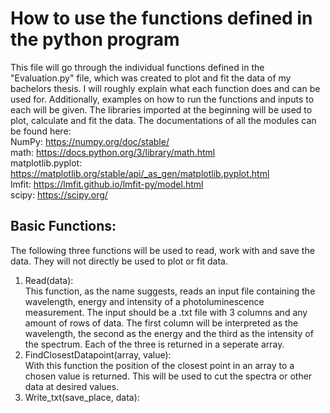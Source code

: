 # How to use the functions defined in the python program
This file will go through the individual functions defined in the "Evaluation.py" file, which was created to plot and fit the data of my bachelors thesis. I will roughly explain what each function does and can be used for. Additionally, examples on how to run the functions and inputs to each will be given.
The libraries imported at the beginning will be used to plot, calculate and fit the data. The documentations of all the modules can be found here:<br/>
NumPy: https://numpy.org/doc/stable/<br/>
math: https://docs.python.org/3/library/math.html<br/>
matplotlib.pyplot: https://matplotlib.org/stable/api/_as_gen/matplotlib.pyplot.html<br/>
lmfit: https://lmfit.github.io/lmfit-py/model.html<br/>
scipy: https://scipy.org/<br/>

## Basic Functions:<br/>
The following three functions will be used to read, work with and save the data. They will not directly be used to plot or fit data.<br/>
1) Read(data):<br/>
This function, as the name suggests, reads an input file containing the wavelength, energy and intensity of a photoluminescence measurement. The input should be a .txt file with 3 columns and any amount of rows of data. The first column will be interpreted as the wavelength, the second as the energy and the third as the intensity of the spectrum. Each of the three is returned in a seperate array.<br/>
2) FindClosestDatapoint(array, value):<br/>
With this function the position of the closest point in an array to a chosen value is returned. This will be used to cut the spectra or other data at desired values.<br/>
3) Write_txt(save_place, data):<br/>

